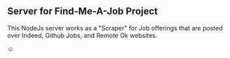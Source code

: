 ## Server for Find-Me-A-Job Project

This NodeJs server works as a "Scraper" for Job offerings that are posted over Indeed, Github Jobs, and Remote Ok websites.

☺
